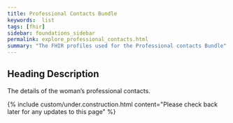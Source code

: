 ```yaml
---
title: Professional Contacts Bundle
keywords:  list
tags: [fhir]
sidebar: foundations_sidebar
permalink: explore_professional_contacts.html
summary: "The FHIR profiles used for the Professional contacts Bundle"
---
```


## Heading Description ##
The details of the woman’s professional contacts.

{% include custom/under.construction.html content="Please check back later for any updates to this page" %}

